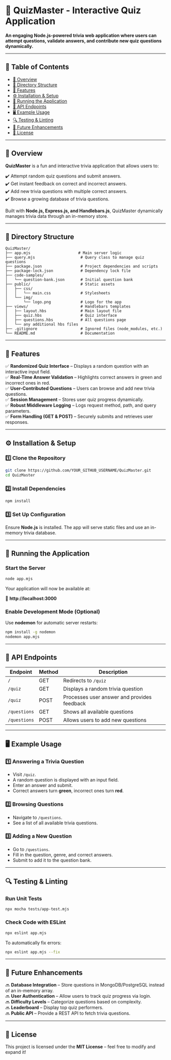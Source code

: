# 🎯 QuizMaster - Interactive Quiz Application

**An engaging Node.js-powered trivia web application where users can attempt questions, validate answers, and contribute new quiz questions dynamically.**  

---

## 📌 Table of Contents  

- [🚀 Overview](#-overview)  
- [📂 Directory Structure](#-directory-structure)  
- [🔧 Features](#-features)  
- [⚙️ Installation & Setup](#️-installation--setup)  
- [🏃 Running the Application](#-running-the-application)  
- [📝 API Endpoints](#-api-endpoints)  
- [🖥️ Example Usage](#️-example-usage)  
- [🔍 Testing & Linting](#-testing--linting)  
- [📌 Future Enhancements](#-future-enhancements)  
- [📜 License](#-license)  

---

## 🚀 Overview  

**QuizMaster** is a fun and interactive trivia application that allows users to:  

✔️ Attempt random quiz questions and submit answers.  
✔️ Get instant feedback on correct and incorrect answers.  
✔️ Add new trivia questions with multiple correct answers.  
✔️ Browse a growing database of trivia questions.  

Built with **Node.js, Express.js, and Handlebars.js**, QuizMaster dynamically manages trivia data through an in-memory store.  

---

## 📂 Directory Structure  

```
QuizMaster/
├── app.mjs                     # Main server logic
├── query.mjs                    # Query class to manage quiz questions
├── package.json                 # Project dependencies and scripts
├── package-lock.json            # Dependency lock file
├── code-samples/
│   └── question-bank.json       # Initial question bank
├── public/                      # Static assets
│   ├── css/
│   │   └── main.css             # Stylesheets
│   └── img/
│       └── logo.png             # Logo for the app
├── views/                       # Handlebars templates
│   ├── layout.hbs               # Main layout file
│   ├── quiz.hbs                 # Quiz interface
│   ├── questions.hbs            # All questions page
│   └── any additional hbs files
├── .gitignore                   # Ignored files (node_modules, etc.)
└── README.md                    # Documentation
```

---

## 🔧 Features  

✅ **Randomized Quiz Interface** – Displays a random question with an interactive input field.  
✅ **Real-Time Answer Validation** – Highlights correct answers in green and incorrect ones in red.  
✅ **User-Contributed Questions** – Users can browse and add new trivia questions.  
✅ **Session Management** – Stores user quiz progress dynamically.  
✅ **Robust Middleware Logging** – Logs request method, path, and query parameters.  
✅ **Form Handling (GET & POST)** – Securely submits and retrieves user responses.  

---

## ⚙️ Installation & Setup  

### 1️⃣ **Clone the Repository**  
```bash
git clone https://github.com/YOUR_GITHUB_USERNAME/QuizMaster.git
cd QuizMaster
```

### 2️⃣ **Install Dependencies**  
```bash
npm install
```

### 3️⃣ **Set Up Configuration**  
Ensure **Node.js** is installed. The app will serve static files and use an in-memory trivia database.  

---

## 🏃 Running the Application  

### **Start the Server**  
```bash
node app.mjs
```
Your application will now be available at:  

🔗 **http://localhost:3000**  

### **Enable Development Mode (Optional)**  
Use **nodemon** for automatic server restarts:  
```bash
npm install -g nodemon
nodemon app.mjs
```

---

## 📝 API Endpoints  

| Endpoint      | Method | Description |
|--------------|--------|-------------|
| `/`          | GET    | Redirects to `/quiz` |
| `/quiz`      | GET    | Displays a random trivia question |
| `/quiz`      | POST   | Processes user answer and provides feedback |
| `/questions` | GET    | Shows all available questions |
| `/questions` | POST   | Allows users to add new questions |

---

## 🖥️ Example Usage  

### **1️⃣ Answering a Trivia Question**  
- Visit `/quiz`.  
- A random question is displayed with an input field.  
- Enter an answer and submit.  
- Correct answers turn **green**, incorrect ones turn **red**.  

### **2️⃣ Browsing Questions**  
- Navigate to `/questions`.  
- See a list of all available trivia questions.  

### **3️⃣ Adding a New Question**  
- Go to `/questions`.  
- Fill in the question, genre, and correct answers.  
- Submit to add it to the question bank.  

---

## 🔍 Testing & Linting  

### **Run Unit Tests**  
```bash
npx mocha tests/app-test.mjs
```

### **Check Code with ESLint**  
```bash
npx eslint app.mjs
```
To automatically fix errors:  
```bash
npx eslint app.mjs --fix
```

---

## 📌 Future Enhancements  

🔜 **Database Integration** – Store questions in MongoDB/PostgreSQL instead of an in-memory array.  
🔜 **User Authentication** – Allow users to track quiz progress via login.  
🔜 **Difficulty Levels** – Categorize questions based on complexity.  
🔜 **Leaderboard** – Display top quiz performers.  
🔜 **Public API** – Provide a REST API to fetch trivia questions.  

---

## 📜 License  

This project is licensed under the **MIT License** – feel free to modify and expand it!  